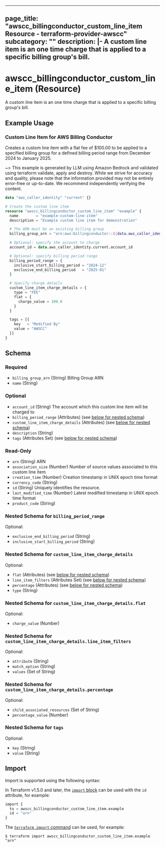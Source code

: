 
---
page_title: "awscc_billingconductor_custom_line_item Resource - terraform-provider-awscc"
subcategory: ""
description: |-
  A custom line item is an one time charge that is applied to a specific billing group's bill.
---

# awscc_billingconductor_custom_line_item (Resource)

A custom line item is an one time charge that is applied to a specific billing group's bill.

## Example Usage

### Custom Line Item for AWS Billing Conductor

Creates a custom line item with a flat fee of $100.00 to be applied to a specified billing group for a defined billing period range from December 2024 to January 2025.

~> This example is generated by LLM using Amazon Bedrock and validated using terraform validate, apply and destroy. While we strive for accuracy and quality, please note that the information provided may not be entirely error-free or up-to-date. We recommend independently verifying the content.

```terraform
data "aws_caller_identity" "current" {}

# Create the custom line item
resource "awscc_billingconductor_custom_line_item" "example" {
  name        = "example-custom-line-item"
  description = "Example custom line item for demonstration"

  # The ARN must be an existing billing group
  billing_group_arn = "arn:aws:billingconductor::${data.aws_caller_identity.current.account_id}:billinggroup/${data.aws_caller_identity.current.account_id}"

  # Optional: specify the account to charge
  account_id = data.aws_caller_identity.current.account_id

  # Optional: specify billing period range
  billing_period_range = {
    inclusive_start_billing_period = "2024-12"
    exclusive_end_billing_period   = "2025-01"
  }

  # Specify charge details
  custom_line_item_charge_details = {
    type = "FEE"
    flat = {
      charge_value = 100.0
    }
  }

  tags = [{
    key   = "Modified By"
    value = "AWSCC"
  }]
}
```

<!-- schema generated by tfplugindocs -->
## Schema

### Required

- `billing_group_arn` (String) Billing Group ARN
- `name` (String)

### Optional

- `account_id` (String) The account which this custom line item will be charged to
- `billing_period_range` (Attributes) (see [below for nested schema](#nestedatt--billing_period_range))
- `custom_line_item_charge_details` (Attributes) (see [below for nested schema](#nestedatt--custom_line_item_charge_details))
- `description` (String)
- `tags` (Attributes Set) (see [below for nested schema](#nestedatt--tags))

### Read-Only

- `arn` (String) ARN
- `association_size` (Number) Number of source values associated to this custom line item
- `creation_time` (Number) Creation timestamp in UNIX epoch time format
- `currency_code` (String)
- `id` (String) Uniquely identifies the resource.
- `last_modified_time` (Number) Latest modified timestamp in UNIX epoch time format
- `product_code` (String)

<a id="nestedatt--billing_period_range"></a>
### Nested Schema for `billing_period_range`

Optional:

- `exclusive_end_billing_period` (String)
- `inclusive_start_billing_period` (String)


<a id="nestedatt--custom_line_item_charge_details"></a>
### Nested Schema for `custom_line_item_charge_details`

Optional:

- `flat` (Attributes) (see [below for nested schema](#nestedatt--custom_line_item_charge_details--flat))
- `line_item_filters` (Attributes Set) (see [below for nested schema](#nestedatt--custom_line_item_charge_details--line_item_filters))
- `percentage` (Attributes) (see [below for nested schema](#nestedatt--custom_line_item_charge_details--percentage))
- `type` (String)

<a id="nestedatt--custom_line_item_charge_details--flat"></a>
### Nested Schema for `custom_line_item_charge_details.flat`

Optional:

- `charge_value` (Number)


<a id="nestedatt--custom_line_item_charge_details--line_item_filters"></a>
### Nested Schema for `custom_line_item_charge_details.line_item_filters`

Optional:

- `attribute` (String)
- `match_option` (String)
- `values` (Set of String)


<a id="nestedatt--custom_line_item_charge_details--percentage"></a>
### Nested Schema for `custom_line_item_charge_details.percentage`

Optional:

- `child_associated_resources` (Set of String)
- `percentage_value` (Number)



<a id="nestedatt--tags"></a>
### Nested Schema for `tags`

Optional:

- `key` (String)
- `value` (String)

## Import

Import is supported using the following syntax:

In Terraform v1.5.0 and later, the [`import` block](https://developer.hashicorp.com/terraform/language/import) can be used with the `id` attribute, for example:

```terraform
import {
  to = awscc_billingconductor_custom_line_item.example
  id = "arn"
}
```

The [`terraform import` command](https://developer.hashicorp.com/terraform/cli/commands/import) can be used, for example:

```shell
$ terraform import awscc_billingconductor_custom_line_item.example "arn"
```
